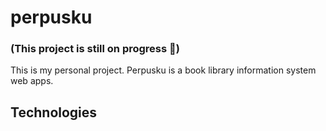 # perpusku
### (This project is still on progress 💪)
This is my personal project. 
Perpusku is a book library information system web apps.

## Technologies

